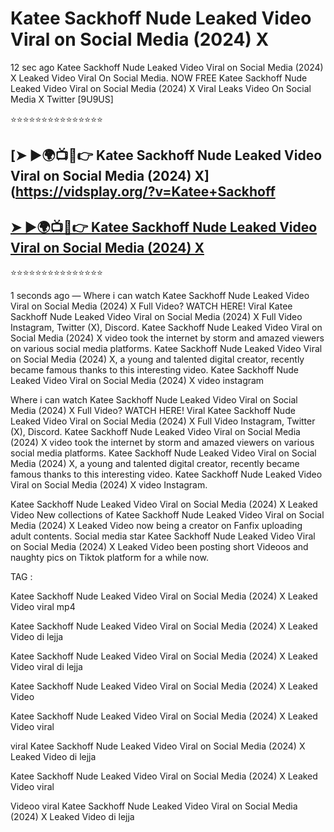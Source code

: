 ﻿# Katee Sackhoff Nude Leaked Video Viral on Social Media (2024) X



12 sec ago Katee Sackhoff Nude Leaked Video Viral on Social Media (2024) X Leaked Video Viral On Social Media. NOW FREE Katee Sackhoff Nude Leaked Video Viral on Social Media (2024) X Viral Leaks Video On Social Media X Twitter [9U9US]

⭐⭐⭐⭐⭐⭐⭐⭐⭐⭐⭐⭐⭐⭐⭐

## [➤ ►🌍📺📱👉 Katee Sackhoff Nude Leaked Video Viral on Social Media (2024) X](https://vidsplay.org/?v=Katee+Sackhoff

## [➤ ►🌍📺📱👉 Katee Sackhoff Nude Leaked Video Viral on Social Media (2024) X](https://vidsplay.org/?v=Katee+Sackhoff)


⭐⭐⭐⭐⭐⭐⭐⭐⭐⭐⭐⭐⭐⭐⭐



1 seconds ago — Where i can watch Katee Sackhoff Nude Leaked Video Viral on Social Media (2024) X Full Video? WATCH HERE! Viral Katee Sackhoff Nude Leaked Video Viral on Social Media (2024) X Full Video Instagram, Twitter (X), Discord. Katee Sackhoff Nude Leaked Video Viral on Social Media (2024) X video took the internet by storm and amazed viewers on various social media platforms. Katee Sackhoff Nude Leaked Video Viral on Social Media (2024) X, a young and talented digital creator, recently became famous thanks to this interesting video. Katee Sackhoff Nude Leaked Video Viral on Social Media (2024) X video instagram

Where i can watch Katee Sackhoff Nude Leaked Video Viral on Social Media (2024) X Full Video? WATCH HERE! Viral Katee Sackhoff Nude Leaked Video Viral on Social Media (2024) X Full Video Instagram, Twitter (X), Discord. Katee Sackhoff Nude Leaked Video Viral on Social Media (2024) X video took the internet by storm and amazed viewers on various social media platforms. Katee Sackhoff Nude Leaked Video Viral on Social Media (2024) X, a young and talented digital creator, recently became famous thanks to this interesting video. Katee Sackhoff Nude Leaked Video Viral on Social Media (2024) X video Instagram.

Katee Sackhoff Nude Leaked Video Viral on Social Media (2024) X Leaked Video New collections of Katee Sackhoff Nude Leaked Video Viral on Social Media (2024) X Leaked Video now being a creator on Fanfix uploading adult contents. Social media star Katee Sackhoff Nude Leaked Video Viral on Social Media (2024) X Leaked Video been posting short Videoos and naughty pics on Tiktok platform for a while now.

TAG :

 

Katee Sackhoff Nude Leaked Video Viral on Social Media (2024) X Leaked Video viral mp4

 

Katee Sackhoff Nude Leaked Video Viral on Social Media (2024) X Leaked Video di lejja

 

Katee Sackhoff Nude Leaked Video Viral on Social Media (2024) X Leaked Video viral di lejja

 

Katee Sackhoff Nude Leaked Video Viral on Social Media (2024) X Leaked Video

 

Katee Sackhoff Nude Leaked Video Viral on Social Media (2024) X Leaked Video viral

 

viral Katee Sackhoff Nude Leaked Video Viral on Social Media (2024) X Leaked Video di lejja

 

Katee Sackhoff Nude Leaked Video Viral on Social Media (2024) X Leaked Video viral

 

Videoo viral Katee Sackhoff Nude Leaked Video Viral on Social Media (2024) X Leaked Video di lejja
